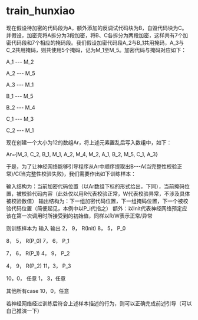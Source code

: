 # train_hunxiao
现在假设待加密的代码段为A，额外添加的反调试代码块为B，自毁代码块为C。并假设，加密壳将A拆分为3段加密，将B、C各拆分为两段加密，这样共有7个加密代码段和7个相应的掩码段。我们假设加密代码段A_2与B_1共用掩码，A_3与C_2共用掩码，则共使用5个掩码，记为M_1至M_5。加密代码与掩码对应如下：

A_1 --- M_2

A_2 --- M_5

A_3 --- M_1

B_1 --- M_5

B_2 --- M_4

C_1 --- M_3

C_2 --- M_1

现在创建一个大小为12的数组Ar，将上述元素置乱后写入数组中，如下：

Ar={M_3, C_2, B_1, M_1, A_2, M_4, M_2, A_1, B_2, M_5, C_1, A_3}


于是，为了让神经网络能够引导程序从Ar中顺序提取出B---A(当完整性校验正常)/C(当完整性校验失败)，我们需要作出如下训练样本：

输入结构为：当前加密代码位置（以Ar数组下标的形式给出，下同），当前掩码位置，被校验代码内容（此处仅以用R代表校验正常，W代表校验异常，不涉及具体被校验数值）
输出结构为：下一组加密代码位置，下一组掩码位置，下一个被校验代码位置（简便起见，本例中以P_i代指之）
额外：以Init代表神经网络预定应该在第一次调用时所接受到的初始值，同样以R/W表示正常/异常

则训练样本为
输入	输出
2， 9， R(Init)	8， 5， P_0

8， 5， R(P_0)	7， 6， P_1

7， 6， R(P_1)	4， 9， P_2

4， 9， R(P_2)	11，3， P_3

10，0，  任意	1， 3，任意

其他所有case	10，0，任意

若神经网络经过训练后符合上述样本描述的行为，则可以正确完成前述引导（可以自己推演一下）
